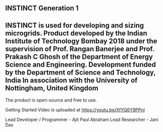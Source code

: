 INSTINCT Generation 1
-------------------------------------------------------------------
INSTINCT is used for developing and sizing microgrids. 
Product developed by the Indian Institute of Technology Bombay 2018 under the supervision of Prof. Rangan Banerjee and Prof. Prakash C Ghosh of the Department of Energy Science and Engineering. 
Development funded by the Department of Science and Technology, India
In association with the University of Nottingham, United Kingdom
-------------------------------------------------------------------

The product is open-source and free to use.

Getting Started Video is uploaded at https://youtu.be/XfYQ6Y9PPnI

Lead Developer / Programmer - Ajit Paul Abraham
Lead Researcher - Jani Das
